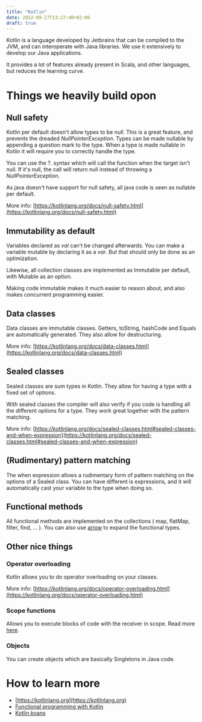 ```yaml
---
title: "Kotlin"
date: 2022-09-27T13:27:40+02:00
draft: true
---
```


Kotlin is a language developed by Jetbrains that can be compiled to the JVM,  and can interoperate with Java libraries.
We use it extensively to develop our Java applications.

It provides a lot of features already present in Scala,  and other languages,  but reduces the learning curve.

# Things we heavily build opon
## Null safety

Kotlin per default doesn't allow types to be *null*.
This is a great feature,  and prevents the dreaded *NullPointerException*.
Types can be made nullable by appending a question mark to the type.
When a type is made nullable in Kotlin it will require you to correctly handle the type.

You can use the ?. syntax which will call the function when the target isn't null.
If it's null,  the call will return null instead of throwing a *NullPointerException*.

As java doesn't have support for null safety,  all java code is seen as nullable per default.

More info: [https://kotlinlang.org/docs/null-safety.html](https://kotlinlang.org/docs/null-safety.html)

## Immutability as default

Variables declared as *val* can't be changed afterwards.
You can make a variable mutable by declaring it as a *var*.
But that should only be done as an optimization.

Likewise,  all collection classes are implemented as Immutable per default,  with Mutable as an option.

Making code immutable makes it much easier to reason about,  and also makes concurrent programming easier.

## Data classes

Data classes are immutable classes.
Getters,  toString,  hashCode and Equals are automatically generated.
They also allow for destructuring.

More info:  [https://kotlinlang.org/docs/data-classes.html](https://kotlinlang.org/docs/data-classes.html)

## Sealed classes

Sealed classes are sum types in Kotlin.
They allow for having a type with a fixed set of options.

With sealed classes the compiler will also verify if you code is handling all the different options for a type.
They work great together with the pattern matching.

More info:  [https://kotlinlang.org/docs/sealed-classes.html#sealed-classes-and-when-expression](https://kotlinlang.org/docs/sealed-classes.html#sealed-classes-and-when-expression)

## (Rudimentary) pattern matching

The when expression allows a rudimentary form of pattern matching on the options of a Sealed class.
You can have different is expressions,  and it will automatically cast your variable to the type when doing so.

## Functional methods

All functional methods are implemented on the collections ( map,  flatMap,  filter,  find,  ... ).
You can also use [arrow](https://arrow-kt.io) to expand the functional types.

## Other nice things

### Operator overloading
Kotlin allows you to do operator overloading on your classes.

More info: [https://kotlinlang.org/docs/operator-overloading.html](https://kotlinlang.org/docs/operator-overloading.html)

### Scope functions

Allows you to execute blocks of code with the receiver in scope.
Read more [here](https://kotlinlang.org/docs/scope-functions.html#function-selection).

### Objects
You can create objects which are basically Singletons in Java code.

# How to learn more

- [https://kotlinlang.org](https://kotlinlang.org)
- [Functional programming with Kotlin](https://www.youtube.com/watch?v=eNe5Nokrjdg)
- [Kotlin koans](https://play.kotlinlang.org/koans/overview)